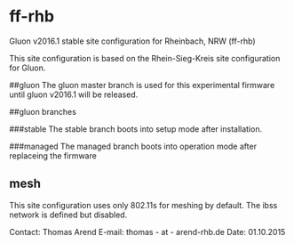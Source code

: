 # ff-rhb
Gluon v2016.1 stable site configuration for Rheinbach, NRW (ff-rhb) 

This site configuration is based on the Rhein-Sieg-Kreis site configuration for Gluon.

##gluon
The gluon master branch is used for this experimental firmware until gluon v2016.1 will be released.

##gluon branches

###stable
The stable branch boots into setup mode after installation. 

###managed
The managed branch boots into operation mode after replaceing the firmware 

## mesh

This site configuration uses only 802.11s for meshing by default. The ibss network is defined but disabled.

Contact: Thomas Arend
E-mail: thomas - at - arend-rhb.de
Date: 01.10.2015
